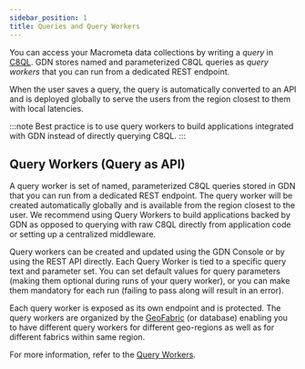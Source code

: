 ```yaml
---
sidebar_position: 1
title: Queries and Query Workers
---
```


You can access your Macrometa data collections by writing a _query_ in [C8QL](c8ql/index.md). GDN stores named and parameterized C8QL queries as _query workers_ that you can run from a dedicated REST endpoint.

When the user saves a query, the query is automatically converted to an API and is deployed globally to serve the users from the region closest to them with local latencies.

:::note
Best practice is to use query workers to build applications integrated with GDN instead of directly querying C8QL.
:::

## Query Workers (Query as API)

A query worker is set of named, parameterized C8QL queries stored in GDN that you can run from a dedicated REST endpoint. The query worker will be created automatically globally and is available from the region closest to the user. We recommend using Query Workers to build applications backed by GDN as opposed to querying with raw C8QL directly from application code or setting up a centralized middleware.

Query workers can be created and updated using the GDN Console or by using the REST API directly. Each Query Worker is tied to a specific query text and parameter set. You can set default values for query parameters (making them optional during runs of your query worker), or you can make them mandatory for each run (failing to pass along will result in an error).

Each query worker is exposed as its own endpoint and is protected. The query workers are organized by the [GeoFabric](../geofabrics.md) (or database) enabling you to have different query workers for different geo-regions as well as for different fabrics within same region.

For more information, refer to the [Query Workers](query-workers.md).

